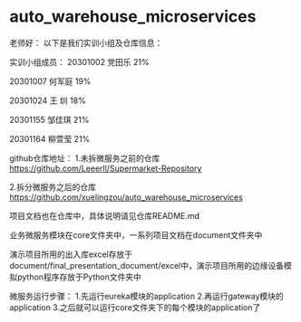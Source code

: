 # auto_warehouse_microservices
老师好：
以下是我们实训小组及仓库信息：

实训小组成员：
20301002 党田乐 21%

20301007 何军庭 19%

20301024 王  圳 18%

20301155 邹佳琪 21%

20301164 柳萱莹 21%


github仓库地址：
1.未拆微服务之前的仓库
https://github.com/Leeerll/Supermarket-Repository

2.拆分微服务之后的仓库
https://github.com/xuelingzou/auto_warehouse_microservices

项目文档也在仓库中，具体说明请见仓库README.md

业务微服务模块在core文件夹中，一系列项目文档在document文件夹中

演示项目所用的出入库excel存放于document/final_presentation_document/excel中，演示项目所用的边缘设备模拟python程序存放于Python文件夹中

微服务运行步骤：
1.先运行eureka模块的application
2.再运行gateway模块的application
3.之后就可以运行core文件夹下的每个模块的application了
